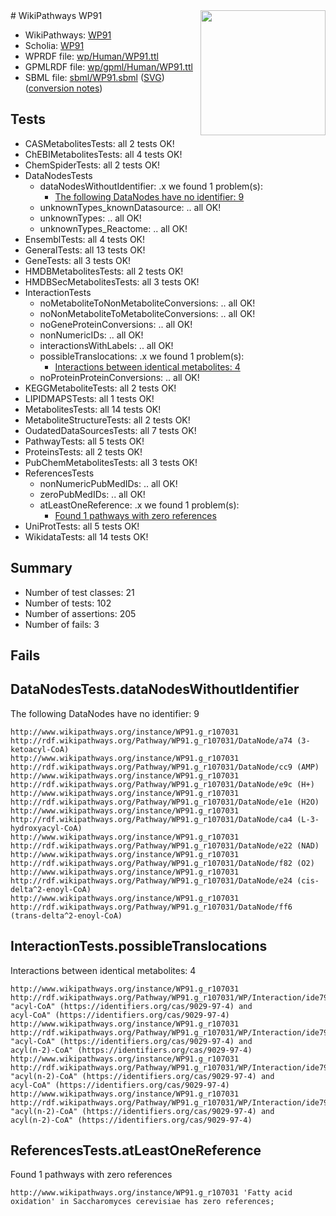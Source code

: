 <img style="float: right; width: 200px" src="../logo.png" />
# WikiPathways WP91

* WikiPathways: [WP91](https://identifiers.org/wikipathways:WP91)
* Scholia: [WP91](https://scholia.toolforge.org/wikipathways/WP91)
* WPRDF file: [wp/Human/WP91.ttl](../wp/Human/WP91.ttl)
* GPMLRDF file: [wp/gpml/Human/WP91.ttl](../wp/gpml/Human/WP91.ttl)
* SBML file: [sbml/WP91.sbml](../sbml/WP91.sbml) ([SVG](../sbml/WP91.svg)) ([conversion notes](../sbml/WP91.txt))

## Tests
* CASMetabolitesTests: all 2 tests OK!
* ChEBIMetabolitesTests: all 4 tests OK!
* ChemSpiderTests: all 2 tests OK!
* DataNodesTests
    * dataNodesWithoutIdentifier: .x we found 1 problem(s):
        * [The following DataNodes have no identifier: 9](#d2d32fa8)
    * unknownTypes_knownDatasource: .. all OK!
    * unknownTypes: .. all OK!
    * unknownTypes_Reactome: .. all OK!
* EnsemblTests: all 4 tests OK!
* GeneralTests: all 13 tests OK!
* GeneTests: all 3 tests OK!
* HMDBMetabolitesTests: all 2 tests OK!
* HMDBSecMetabolitesTests: all 3 tests OK!
* InteractionTests
    * noMetaboliteToNonMetaboliteConversions: .. all OK!
    * noNonMetaboliteToMetaboliteConversions: .. all OK!
    * noGeneProteinConversions: .. all OK!
    * nonNumericIDs: .. all OK!
    * interactionsWithLabels: .. all OK!
    * possibleTranslocations: .x we found 1 problem(s):
        * [Interactions between identical metabolites: 4](#d59038c7)
    * noProteinProteinConversions: .. all OK!
* KEGGMetaboliteTests: all 2 tests OK!
* LIPIDMAPSTests: all 1 tests OK!
* MetabolitesTests: all 14 tests OK!
* MetaboliteStructureTests: all 2 tests OK!
* OudatedDataSourcesTests: all 7 tests OK!
* PathwayTests: all 5 tests OK!
* ProteinsTests: all 2 tests OK!
* PubChemMetabolitesTests: all 3 tests OK!
* ReferencesTests
    * nonNumericPubMedIDs: .. all OK!
    * zeroPubMedIDs: .. all OK!
    * atLeastOneReference: .x we found 1 problem(s):
        * [Found 1 pathways with zero references](#35eb778e)
* UniProtTests: all 5 tests OK!
* WikidataTests: all 14 tests OK!


## Summary

* Number of test classes: 21
* Number of tests: 102
* Number of assertions: 205
* Number of fails: 3

## Fails

<a name="d2d32fa8" />

## DataNodesTests.dataNodesWithoutIdentifier

The following DataNodes have no identifier: 9
```
http://www.wikipathways.org/instance/WP91.g_r107031 http://rdf.wikipathways.org/Pathway/WP91.g_r107031/DataNode/a74 (3-ketoacyl-CoA)
http://www.wikipathways.org/instance/WP91.g_r107031 http://rdf.wikipathways.org/Pathway/WP91.g_r107031/DataNode/cc9 (AMP)
http://www.wikipathways.org/instance/WP91.g_r107031 http://rdf.wikipathways.org/Pathway/WP91.g_r107031/DataNode/e9c (H+)
http://www.wikipathways.org/instance/WP91.g_r107031 http://rdf.wikipathways.org/Pathway/WP91.g_r107031/DataNode/e1e (H2O)
http://www.wikipathways.org/instance/WP91.g_r107031 http://rdf.wikipathways.org/Pathway/WP91.g_r107031/DataNode/ca4 (L-3-hydroxyacyl-CoA)
http://www.wikipathways.org/instance/WP91.g_r107031 http://rdf.wikipathways.org/Pathway/WP91.g_r107031/DataNode/e22 (NAD)
http://www.wikipathways.org/instance/WP91.g_r107031 http://rdf.wikipathways.org/Pathway/WP91.g_r107031/DataNode/f82 (O2)
http://www.wikipathways.org/instance/WP91.g_r107031 http://rdf.wikipathways.org/Pathway/WP91.g_r107031/DataNode/e24 (cis-delta^2-enoyl-CoA)
http://www.wikipathways.org/instance/WP91.g_r107031 http://rdf.wikipathways.org/Pathway/WP91.g_r107031/DataNode/ff6 (trans-delta^2-enoyl-CoA)
```

<a name="d59038c7" />

## InteractionTests.possibleTranslocations

Interactions between identical metabolites: 4
```
http://www.wikipathways.org/instance/WP91.g_r107031 http://rdf.wikipathways.org/Pathway/WP91.g_r107031/WP/Interaction/ide79228c7 "acyl-CoA" (https://identifiers.org/cas/9029-97-4) and 
acyl-CoA" (https://identifiers.org/cas/9029-97-4)
http://www.wikipathways.org/instance/WP91.g_r107031 http://rdf.wikipathways.org/Pathway/WP91.g_r107031/WP/Interaction/ide79228c7 "acyl-CoA" (https://identifiers.org/cas/9029-97-4) and 
acyl(n-2)-CoA" (https://identifiers.org/cas/9029-97-4)
http://www.wikipathways.org/instance/WP91.g_r107031 http://rdf.wikipathways.org/Pathway/WP91.g_r107031/WP/Interaction/ide79228c7 "acyl(n-2)-CoA" (https://identifiers.org/cas/9029-97-4) and 
acyl-CoA" (https://identifiers.org/cas/9029-97-4)
http://www.wikipathways.org/instance/WP91.g_r107031 http://rdf.wikipathways.org/Pathway/WP91.g_r107031/WP/Interaction/ide79228c7 "acyl(n-2)-CoA" (https://identifiers.org/cas/9029-97-4) and 
acyl(n-2)-CoA" (https://identifiers.org/cas/9029-97-4)
```

<a name="35eb778e" />

## ReferencesTests.atLeastOneReference

Found 1 pathways with zero references
```
http://www.wikipathways.org/instance/WP91.g_r107031 'Fatty acid oxidation' in Saccharomyces cerevisiae has zero references; 
```

